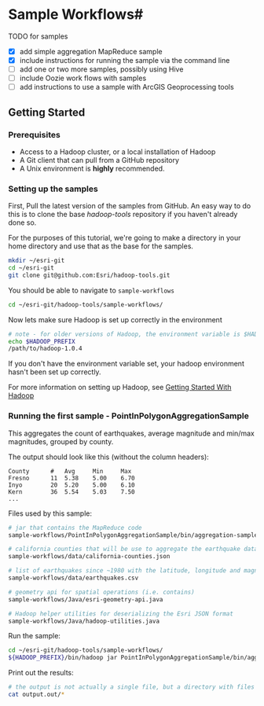 # Sample Workflows#

TODO for samples

- [x] add simple aggregation MapReduce sample
- [x] include instructions for running the sample via the command line
- [ ] add one or two more samples, possibly using Hive
- [ ] include Oozie work flows with samples
- [ ] add instructions to use a sample with ArcGIS Geoprocessing tools

## Getting Started


### Prerequisites

* Access to a Hadoop cluster, or a local installation of Hadoop
* A Git client that can pull from a GitHub repository
* A Unix environment is **highly** recommended. 

### Setting up the samples


First, Pull the latest version of the samples from GitHub.  An easy way to do this is to clone the base *hadoop-tools* repository if you haven't already done so.

For the purposes of this tutorial, we're going to make a directory in your home directory and use that as the base for the samples.
```bash
mkdir ~/esri-git
cd ~/esri-git
git clone git@github.com:Esri/hadoop-tools.git
```

You should be able to navigate to `sample-workflows`

```bash
cd ~/esri-git/hadoop-tools/sample-workflows/
```

Now lets make sure Hadoop is set up correctly in the environment

```bash
# note - for older versions of Hadoop, the environment variable is $HADOOP_HOME
echo $HADOOP_PREFIX
/path/to/hadoop-1.0.4
```
If you don't have the environment variable set, your hadoop environment hasn't been set up correctly.

For more information on setting up Hadoop, see [Getting Started With Hadoop](http://wiki.apache.org/hadoop/GettingStartedWithHadoop)



### Running the first sample - PointInPolygonAggregationSample

This aggregates the count of earthquakes, average magnitude and min/max magnitudes, grouped by county. 

The output should look like this (without the column headers):
```
County      #   Avg     Min     Max
Fresno  	11	5.38	5.00	6.70
Inyo		20	5.20	5.00	6.10
Kern		36	5.54	5.03	7.50
...
```


Files used by this sample:
```bash
# jar that contains the MapReduce code
sample-workflows/PointInPolygonAggregationSample/bin/aggregation-sample.jar

# california counties that will be use to aggregate the earthquake data
sample-workflows/data/california-counties.json

# list of earthquakes since ~1980 with the latitude, longitude and magnitude data for each
sample-workflows/data/earthquakes.csv

# geometry api for spatial operations (i.e. contains)
sample-workflows/Java/esri-geometry-api.java

# Hadoop helper utilities for deserializing the Esri JSON format
sample-workflows/Java/hadoop-utilities.java
```

Run the sample:
```bash
cd ~/esri-git/hadoop-tools/sample-workflows/
${HADOOP_PREFIX}/bin/hadoop jar PointInPolygonAggregationSample/bin/aggregation-sample.jar com.esri.hadoop.examples.AggregationSampleDriver -libjars Java/esri-geometry-api.jar,Java/hadoop-utilities.jar data/california-counties.json data/earthquakes.csv output.out${HADOOP_PREFIX}/bin/hadoop jar PointInPolygonAggregationSample/bin/aggregation-sample.jar com.esri.hadoop.examples.AggregationSampleDriver -libjars Java/esri-geometry-api.jar,Java/hadoop-utilities.jar data/california-counties.json data/earthquakes.csv output.out
```

Print out the results:
```bash
# the output is not actually a single file, but a directory with files with names like 'part-r-00000'
cat output.out/*
```
